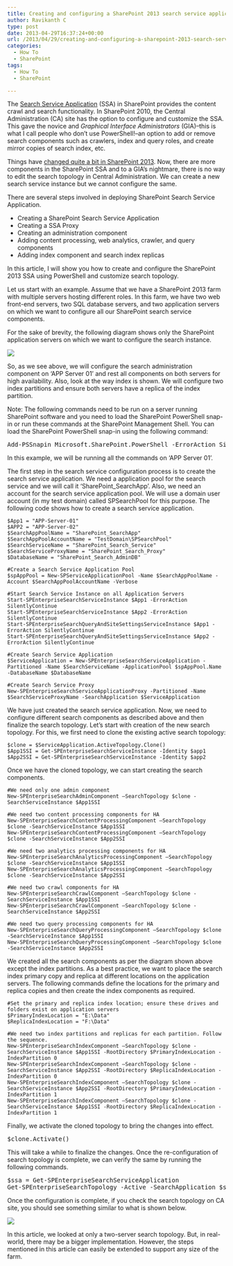 ```yaml
---
title: Creating and configuring a SharePoint 2013 search service application
author: Ravikanth C
type: post
date: 2013-04-29T16:37:24+00:00
url: /2013/04/29/creating-and-configuring-a-sharepoint-2013-search-service-application/
categories:
  - How To
  - SharePoint
tags:
  - How To
  - SharePoint

---
```

The [Search Service Application][1] (SSA) in SharePoint provides the content crawl and search functionality. In SharePoint 2010, the Central Administration (CA) site has the option to configure and customize the SSA. This gave the novice and _Graphical Interface Administrators_ (GIA)&#8211;this is what I call people who don&#8217;t use PowerShell!&#8211;an option to add or remove search components such as crawlers, index and query roles, and create mirror copies of search index, etc.

Things have [changed quite a bit in SharePoint 2013][2]. Now, there are more components in the SharePoint SSA and to a GIA&#8217;s nightmare, there is no way to edit the search topology in Central Administration. We can create a new search service instance but we cannot configure the same.

There are several steps involved in deploying SharePoint Search Service Application.

  * <span style="line-height: 13px;">Creating a SharePoint Search Service Application</span>
  * Creating a SSA Proxy
  * Creating an administration component
  * Adding content processing, web analytics, crawler, and query components
  * Adding index component and search index replicas

In this article, I will show you how to create and configure the SharePoint 2013 SSA using PowerShell and customize search topology.

Let us start with an example. Assume that we have a SharePoint 2013 farm with multiple servers hosting different roles. In this farm, we have two web front-end servers, two SQL database servers, and two application servers on which we want to configure all our SharePoint search service components.

For the sake of brevity, the following diagram shows only the SharePoint application servers on which we want to configure the search instance.

![](/images/ssa.png)

So, as we see above, we will configure the search administration component on &#8216;APP Server 01&#8217; and rest all components on both servers for high availability. Also, look at the way index is shown. We will configure two index partitions and ensure both servers have a replica of the index partition.

Note: The following commands need to be run on a server running SharePoint software and you need to load the SharePoint PowerShell snap-in or run these commands at the SharePoint Management Shell. You can load the SharePoint PowerShell snap-in using the following command:

<pre class="brush: powershell; title: ; notranslate" title="">Add-PSSnapin Microsoft.SharePoint.PowerShell -ErrorAction SilentlyContinue
</pre>

In this example, we will be running all the commands on &#8216;APP Server 01&#8217;.

The first step in the search service configuration process is to create the search service application. We need a application pool for the search service and we will call it &#8216;SharePoint_SearchApp&#8217;. Also, we need an account for the search service application pool. We will use a domain user account (in my test domain) called SPSearchPool for this purpose. The following code shows how to create a search service application.

```
$App1 = "APP-Server-01"
$APP2 = "APP-Server-02"
$SearchAppPoolName = "SharePoint_SearchApp"
$SearchAppPoolAccountName = "TestDomain\SPSearchPool"
$SearchServiceName = "SharePoint_Search_Service"
$SearchServiceProxyName = "SharePoint_Search_Proxy"
$DatabaseName = "SharePoint_Search_AdminDB"

#Create a Search Service Application Pool
$spAppPool = New-SPServiceApplicationPool -Name $SearchAppPoolName -Account $SearchAppPoolAccountName -Verbose

#Start Search Service Instance on all Application Servers
Start-SPEnterpriseSearchServiceInstance $App1 -ErrorAction SilentlyContinue
Start-SPEnterpriseSearchServiceInstance $App2 -ErrorAction SilentlyContinue
Start-SPEnterpriseSearchQueryAndSiteSettingsServiceInstance $App1 -ErrorAction SilentlyContinue
Start-SPEnterpriseSearchQueryAndSiteSettingsServiceInstance $App2 -ErrorAction SilentlyContinue

#Create Search Service Application
$ServiceApplication = New-SPEnterpriseSearchServiceApplication -Partitioned -Name $SearchServiceName -ApplicationPool $spAppPool.Name -DatabaseName $DatabaseName

#Create Search Service Proxy
New-SPEnterpriseSearchServiceApplicationProxy -Partitioned -Name $SearchServiceProxyName -SearchApplication $ServiceApplication
```

We have just created the search service application. Now, we need to configure different search components as described above and then finalize the search topology. Let&#8217;s start with creation of the new search topology. For this, we first need to clone the existing active search topology:

```
$clone = $ServiceApplication.ActiveTopology.Clone()
$App1SSI = Get-SPEnterpriseSearchServiceInstance -Identity $app1
$App2SSI = Get-SPEnterpriseSearchServiceInstance -Identity $app2
```


Once we have the cloned topology, we can start creating the search components.

```
#We need only one admin component
New-SPEnterpriseSearchAdminComponent –SearchTopology $clone -SearchServiceInstance $App1SSI

#We need two content processing components for HA
New-SPEnterpriseSearchContentProcessingComponent –SearchTopology $clone -SearchServiceInstance $App1SSI
New-SPEnterpriseSearchContentProcessingComponent –SearchTopology $clone -SearchServiceInstance $App2SSI

#We need two analytics processing components for HA
New-SPEnterpriseSearchAnalyticsProcessingComponent –SearchTopology $clone -SearchServiceInstance $App1SSI
New-SPEnterpriseSearchAnalyticsProcessingComponent –SearchTopology $clone -SearchServiceInstance $App2SSI

#We need two crawl components for HA
New-SPEnterpriseSearchCrawlComponent –SearchTopology $clone -SearchServiceInstance $App1SSI
New-SPEnterpriseSearchCrawlComponent –SearchTopology $clone -SearchServiceInstance $App2SSI

#We need two query processing components for HA
New-SPEnterpriseSearchQueryProcessingComponent –SearchTopology $clone -SearchServiceInstance $App1SSI
New-SPEnterpriseSearchQueryProcessingComponent –SearchTopology $clone -SearchServiceInstance $App2SSI
```

We created all the search components as per the diagram shown above except the index partitions. As a best practice, we want to place the search index primary copy and replica at different locations on the application servers. The following commands define the locations for the primary and replica copies and then create the index components as required.

```
#Set the primary and replica index location; ensure these drives and folders exist on application servers
$PrimaryIndexLocation = "E:\Data"
$ReplicaIndexLocation = "F:\Data"

#We need two index partitions and replicas for each partition. Follow the sequence.
New-SPEnterpriseSearchIndexComponent –SearchTopology $clone -SearchServiceInstance $App1SSI -RootDirectory $PrimaryIndexLocation -IndexPartition 0
New-SPEnterpriseSearchIndexComponent –SearchTopology $clone -SearchServiceInstance $App2SSI -RootDirectory $ReplicaIndexLocation -IndexPartition 0
New-SPEnterpriseSearchIndexComponent –SearchTopology $clone -SearchServiceInstance $App2SSI -RootDirectory $PrimaryIndexLocation -IndexPartition 1
New-SPEnterpriseSearchIndexComponent –SearchTopology $clone -SearchServiceInstance $App1SSI -RootDirectory $ReplicaIndexLocation -IndexPartition 1
```

Finally, we activate the cloned topology to bring the changes into effect.

<pre class="brush: powershell; title: ; notranslate" title="">$clone.Activate()
</pre>

This will take a while to finalize the changes. Once the re-configuration of search topology is complete, we can verify the same by running the following commands.

<pre class="brush: powershell; title: ; notranslate" title="">$ssa = Get-SPEnterpriseSearchServiceApplication
Get-SPEnterpriseSearchTopology -Active -SearchApplication $ssa
</pre>
Once the configuration is complete, if you check the search topology on CA site, you should see something similar to what is shown below.

![](/images/searchCA.png)

In this article, we looked at only a two-server search topology. But, in real-world, there may be a bigger implementation. However, the steps mentioned in this article can easily be extended to support any size of the farm.

[1]: http://technet.microsoft.com/en-in/library/ee792877.aspx
[2]: http://technet.microsoft.com/en-in/library/jj219705.aspx